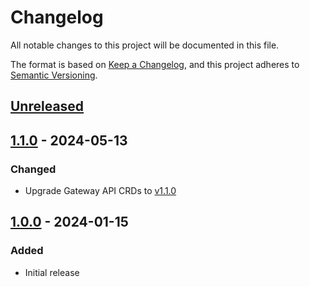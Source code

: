 # Changelog

All notable changes to this project will be documented in this file.

The format is based on [Keep a Changelog](https://keepachangelog.com/en/1.0.0/),
and this project adheres to [Semantic Versioning](https://semver.org/spec/v2.0.0.html).

## [Unreleased]

## [1.1.0] - 2024-05-13

### Changed

- Upgrade Gateway API CRDs to [v1.1.0](https://github.com/kubernetes-sigs/gateway-api/releases/tag/v1.1.0)

## [1.0.0] - 2024-01-15

### Added
- Initial release

[Unreleased]: https://github.com/giantswarm/gateway-api-app/compare/v1.1.0...HEAD
[1.1.0]: https://github.com/giantswarm/gateway-api-app/compare/v1.0.0...v1.1.0
[1.0.0]: https://github.com/giantswarm/gateway-api-app/releases/tag/v1.0.0
